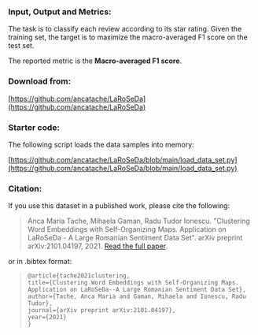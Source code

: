 ### Input, Output and Metrics:

The task is to classify each review according to its star rating. Given the training set, the target is to maximize the macro-averaged F1 score on the test set.

The reported metric is the **Macro-averaged F1 score**.

### Download from:

[https://github.com/ancatache/LaRoSeDa](https://github.com/ancatache/LaRoSeDa)

### Starter code:

The following script loads the data samples into memory:

[https://github.com/ancatache/LaRoSeDa/blob/main/load_data_set.py](https://github.com/ancatache/LaRoSeDa/blob/main/load_data_set.py)

### Citation:

If you use this dataset in a published work, please cite the following:


> Anca Maria Tache, Mihaela Gaman, Radu Tudor Ionescu. "Clustering Word Embeddings with Self-Organizing Maps. Application on LaRoSeDa - A Large Romanian Sentiment Data Set". arXiv preprint arXiv:2101.04197, 2021. [Read the full paper](https://arxiv.org/abs/2101.04197).


or in .bibtex format:


>     @article{tache2021clustering,
>     title={Clustering Word Embeddings with Self-Organizing Maps. Application on LaRoSeDa--A Large Romanian Sentiment Data Set},
>     author={Tache, Anca Maria and Gaman, Mihaela and Ionescu, Radu Tudor},
>     journal={arXiv preprint arXiv:2101.04197},
>     year={2021}
>     }
